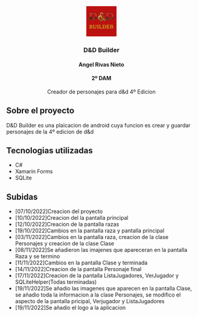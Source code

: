 <div align="center">
  <a href="https://github.com/Anxo1/ProyectoFinal">
    <img src="LogoDDB.png" alt="Logo" width="80" height="80">
  </a>

  <h3 align="center">D&D Builder</h3>
  <h4 align="center">Angel Rivas Nieto</h4>
  <h4 align="center">2º DAM</h4>

  <p align="center">
   Creador de personajes para d&d 4º Edicion
    <br />
 </p>
</div>

## Sobre el proyecto



D&D Builder es una plaicacion de android cuya funcion es crear y guardar 
personajes de la 4º edicion de d&d

## Tecnologias utilizadas
* C#
* Xamarin Forms
* SQLite

## Subidas
- [07/10/2022]Creacion del proyecto
- [10/10/2022]Creacion del la pantalla principal
- [12/10/2022]Creacion de la pantalla razas
- [19/10/2022]Cambios en la pantalla raza y pantalla principal
- [03/11/2022]Cambios en la pantalla raza, creacion de la clase Personajes y creacion de la clase Clase
- [08/11/2022]Se añadieron las imajenes que apareceran en la pantalla Raza y se termino
- [11/11/2022]Cambios en la pantalla Clase y terminada
- [14/11/2022]Creacion de la pantalla Personaje final
- [17/11/2022]Creacion de la pantalla ListaJugadores, VerJugador y SQLiteHelper(Todas terminadas)
- [19/11/2022]Se añadio las imagenes que aparecen en la pantalla Clase, se añadio toda la informacion a la clase Personajes, se modifico el aspecto de la pantalla pricipal, Verjugador y ListaJugadores
- [19/11/2022]Se añadio el logo a la aplicacion

